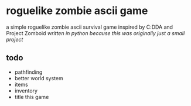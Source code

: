 # roguelike zombie ascii game

a simple roguelike zombie ascii survival game inspired by C:DDA and Project Zomboid
*written in python because this was originally just a small project*

## todo

- pathfinding
- better world system
- items
- inventory
- title this game
